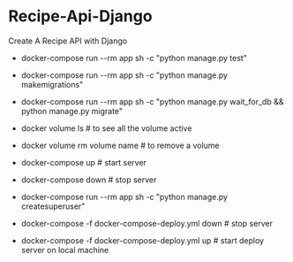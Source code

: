 # Recipe-Api-Django
Create A Recipe API with Django


- docker-compose run --rm app sh -c "python manage.py test"
- docker-compose run --rm app sh -c "python manage.py makemigrations"
- docker-compose run --rm app sh -c "python manage.py wait_for_db && python manage.py migrate"
- docker volume ls   # to see all the volume active
- docker volume rm volume name   # to remove a volume

- docker-compose up  # start server
- docker-compose down  # stop server
- docker-compose run --rm app sh -c "python manage.py createsuperuser"

- docker-compose -f docker-compose-deploy.yml down  # stop server
- docker-compose -f docker-compose-deploy.yml up  # start deploy server on local machine

